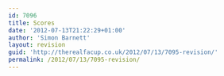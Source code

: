 ```yaml
---
id: 7096
title: Scores
date: '2012-07-13T21:22:29+01:00'
author: 'Simon Barnett'
layout: revision
guid: 'http://therealfacup.co.uk/2012/07/13/7095-revision/'
permalink: /2012/07/13/7095-revision/
---
```


